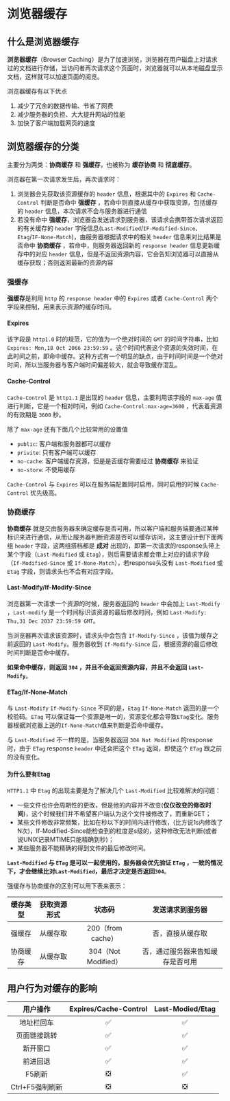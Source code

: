 # 浏览器缓存

## 什么是浏览器缓存

**浏览器缓存**（Browser Caching）是为了加速浏览，浏览器在用户磁盘上对请求过的文档进行存储，当访问者再次请求这个页面时，浏览器就可以从本地磁盘显示文档，这样就可以加速页面的阅览。

浏览器缓存有以下优点

1. 减少了冗余的数据传输、节省了网费
2. 减少服务器的负担、大大提升网站的性能
3. 加快了客户端加载网页的速度

## 浏览器缓存的分类

主要分为两类：**协商缓存** 和 **强缓存**，也被称为 **缓存协商** 和 **彻底缓存**。

浏览器在第一次请求发生后，再次请求时：

1. 浏览器会先获取该资源缓存的 `header` 信息，根据其中的 `Expires` 和 `Cache-Control` 判断是否命中 **强缓存** ，若命中则直接从缓存中获取资源，包括缓存的 `header` 信息，本次请求不会与服务器进行通信
2. 若没有命中 **强缓存**，浏览器会发送请求到服务器，该请求会携带首次请求返回的有关缓存的 `header` 字段信息(`Last-Modified`/`IF-Modified-Since`、`Etag`/`IF-None-Match`)，由服务器根据请求中的相关 `header` 信息来对比结果是否命中 **协商缓存** ，若命中，则服务器返回新的 `response header` 信息更新缓存中的对应 `header` 信息，但是不返回资源内容，它会告知浏览器可以直接从缓存获取；否则返回最新的资源内容

### 强缓存

**强缓存**是利用 `http` 的 `response header` 中的 `Expires` 或者 `Cache-Control` 两个字段来控制，用来表示资源的缓存时间。

#### Expires

该字段是 `http1.0` 时的规范，它的值为一个绝对时间的 `GMT` 的时间字符串，比如 `Expires: Mon,18 Oct 2066 23:59:59` 。这个时间代表这个资源的失效时间，在此时间之前，即命中缓存。这种方式有一个明显的缺点，由于时间时间是一个绝对时间，所以当服务器与客户端时间偏差较大，就会导致缓存混乱。

#### Cache-Control

`Cache-Control` 是 `http1.1` 是出现的 `header` 信息，主要利用该字段的 `max-age` 值进行判断，它是一个相对时间，例如 `Cache-Control:max-age=3600` ，代表着资源的有效期是 `3600` 秒。

除了 `max-age` 还有下面几个比较常用的设置值

- `public`: 客户端和服务器都可以缓存
- `privite`: 只有客户端可以缓存
- `no-cache`: 客户端缓存资源，但是是否缓存需要经过 **协商缓存** 来验证
- `no-store`: 不使用缓存

`Cache-Control` 与 `Expires` 可以在服务端配置同时启用，同时启用的时候 `Cache-Control` 优先级高。

### 协商缓存

**协商缓存** 就是交由服务器来确定缓存是否可用，所以客户端和服务端要通过某种标识来进行通信，从而让服务器判断资源是否可以缓存访问，这主要设计到下面两组 `header` 字段，这两组搭档都是 **成对** 出现的，即第一次请求的response头带上某个字段（`Last-Modified` 或 `Etag`），则后需要请求都会带上对应的请求字段（`If-Modified-Since` 或 `If-None-Match`），若response头没有 `Last-Modified` 或 `Etag` 字段，则请求头也不会有对应字段。

#### Last-Modify/If-Modify-Since

浏览器第一次请求一个资源的时候，服务器返回的 `header` 中会加上 `Last-Modify` ，`Last-modify` 是一个时间标识该资源的最后修改时间，例如 `Last-Modify: Thu,31 Dec 2037 23:59:59 GMT`。

当浏览器再次请求该资源时，请求头中会包含 `If-Modify-Since` ，该值为缓存之前返回的 `Last-Modify`。服务器收到 `If-Modify-Since` 后，根据资源的最后修改时间判断是否命中缓存。

**如果命中缓存，则返回 `304` ，并且不会返回资源内容，并且不会返回 `Last-Modify`**。

#### ETag/If-None-Match

与 `Last-Modify` `If-Modify-Since` 不同的是，`Etag` `If-None-Match` 返回的是一个校验码。`ETag` 可以保证每一个资源是唯一的，资源变化都会导致`ETag`变化。服务器根据浏览器上送的`If-None-Match`值来判断是否命中缓存。

与 `Last-Modified` 不一样的是，当服务器返回 `304 Not Modified` 的response时，由于 `ETag` response `header` 中还会把这个 `ETag` 返回，即使这个 `ETag` 跟之前的没有变化。

#### 为什么要有Etag

`HTTP1.1` 中 `Etag` 的出现主要是为了解决几个 `Last-Modified` 比较难解决的问题：

- 一些文件也许会周期性的更改，但是他的内容并不改变(**仅仅改变的修改时间**)，这个时候我们并不希望客户端认为这个文件被修改了，而重新GET；
- 某些文件修改非常频繁，比如在秒以下的时间内进行修改，(比方说1s内修改了N次)，If-Modified-Since能检查到的粒度是s级的，这种修改无法判断(或者说UNIX记录MTIME只能精确到秒)；
- 某些服务器不能精确的得到文件的最后修改时间。

**`Last-Modified` 与 `ETag` 是可以一起使用的，服务器会优先验证 `ETag` ，一致的情况下，才会继续比对`Last-Modified`，最后才决定是否返回`304`**。

强缓存与协商缓存的区别可以用下表来表示：

缓存类型|获取资源形式|状态码|发送请求到服务器
:--:|:--:|:--:|:--:
强缓存|从缓存取|200（from cache）|否，直接从缓存取
协商缓存|从缓存取|304（Not Modified）|否，通过服务器来告知缓存是否可用

## 用户行为对缓存的影响

用户操作|Expires/Cache-Control|Last-Modied/Etag
:--:|:--:|:--:
地址栏回车|:white_check_mark:|:white_check_mark:
页面链接跳转|:white_check_mark:|:white_check_mark:
新开窗口|:white_check_mark:|:white_check_mark:
前进回退|:white_check_mark:|:white_check_mark:
F5刷新|:negative_squared_cross_mark:|:white_check_mark:
Ctrl+F5强制刷新|:negative_squared_cross_mark:|:negative_squared_cross_mark:
